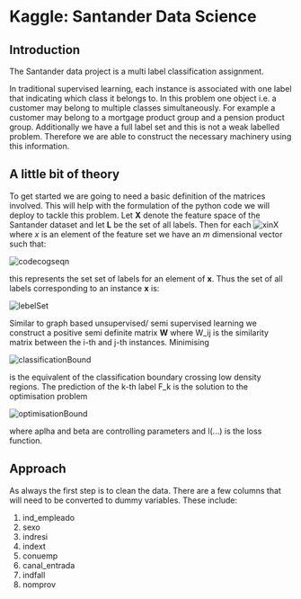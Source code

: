 # Kaggle: Santander Data Science
## Introduction
The Santander data project is a multi label classification assignment.

In traditional supervised learning, each instance is associated with one label that indicating which class it 
belongs to. In this problem one object i.e. a customer may belong to multiple classes simultaneously. For example 
a customer may belong to a mortgage product group and a pension product group. Additionally we have a full label set 
and this is not a weak labelled problem. Therefore we are able to construct the necessary machinery using this 
information.

## A little bit of theory
To get started we are going to need a basic definition of the matrices involved. This will help with the 
formulation of the python code we will deploy to tackle this problem. Let **X** denote the feature space of the 
Santander dataset and let **L** be the set of all labels. Then for each ![xinX](https://cloud.githubusercontent.com/assets/11049017/20385856/0c420fca-acb1-11e6-9c2d-4f1f5f355224.gif) where *x* is an element of the
 feature set we have an *m* dimensional vector such that: 
 
 ![codecogseqn](https://cloud.githubusercontent.com/assets/11049017/20386050/c829622e-acb1-11e6-90ae-f17235f9a06f.gif)
 
 this represents the set set of labels for an element of **x**. Thus the set of all labels corresponding to an instance **x** is:
 
 ![lebelSet](https://cloud.githubusercontent.com/assets/11049017/20387111/83cf57dc-acb6-11e6-8a92-65fe67fb6d08.gif)
 
 Similar to graph based unsupervised/ semi supervised learning we construct a positive semi definite matrix **W** where W_ij is the similarity matrix between the i-th and j-th instances. Minimising 
 
 ![classificationBound](https://cloud.githubusercontent.com/assets/11049017/20387528/706b35e2-acb8-11e6-9427-a259baef6588.gif) 
 
 is the equivalent of the classification boundary crossing low density regions. The prediction of the k-th label F_k is the solution to the optimisation problem
 
 ![optimisationBound](https://cloud.githubusercontent.com/assets/11049017/20387550/8c0553c8-acb8-11e6-80c6-4b314926a763.gif)

where aplha and beta are controlling parameters and l(...) is the loss function. 

## Approach

As always the first step is to clean the data. There are a few columns that will need to be converted to dummy variables. These include:
1. ind_empleado
2. sexo
3. indresi
4. indext
5. conuemp
6. canal_entrada
7. indfall
8. nomprov

